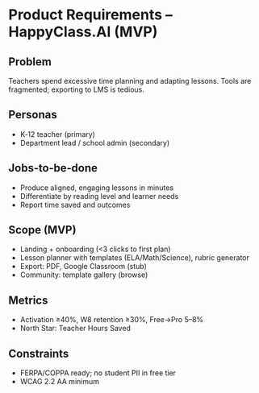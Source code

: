 # Product Requirements – HappyClass.AI (MVP)

## Problem
Teachers spend excessive time planning and adapting lessons. Tools are fragmented; exporting to LMS is tedious.

## Personas
- K‑12 teacher (primary)
- Department lead / school admin (secondary)

## Jobs‑to‑be‑done
- Produce aligned, engaging lessons in minutes
- Differentiate by reading level and learner needs
- Report time saved and outcomes

## Scope (MVP)
- Landing + onboarding (<3 clicks to first plan)
- Lesson planner with templates (ELA/Math/Science), rubric generator
- Export: PDF, Google Classroom (stub)
- Community: template gallery (browse)

## Metrics
- Activation ≥40%, W8 retention ≥30%, Free→Pro 5–8%
- North Star: Teacher Hours Saved

## Constraints
- FERPA/COPPA ready; no student PII in free tier
- WCAG 2.2 AA minimum

